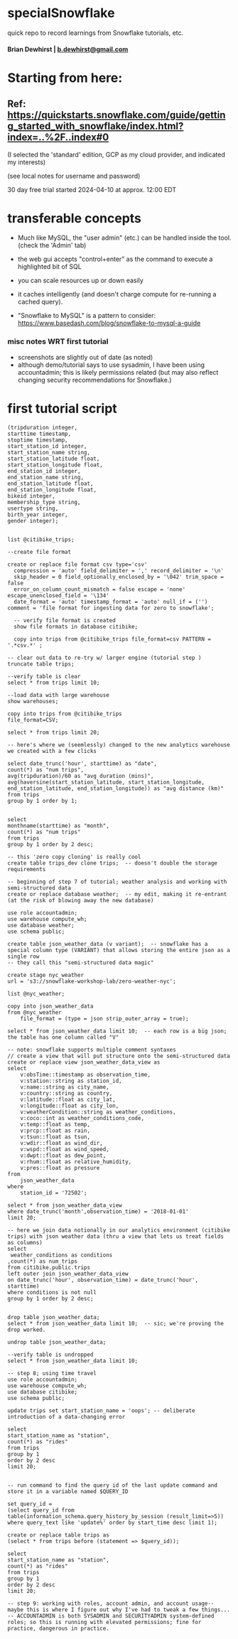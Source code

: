 # specialSnowflake
quick repo to record learnings from Snowflake tutorials, etc.

#### Brian Dewhirst | b.dewhirst@gmail.com

# Starting from here:
## Ref: https://quickstarts.snowflake.com/guide/getting_started_with_snowflake/index.html?index=..%2F..index#0

(I selected the 'standard' edition, GCP as my cloud provider, and indicated my interests)

(see local notes for username and password)

30 day free trial started 2024-04-10 at approx. 12:00 EDT


# transferable concepts

- Much like MySQL, the "user admin" (etc.) can be handled inside the tool. (check the 'Admin' tab)

- the web gui accepts "control+enter" as the command to execute a highlighted bit of SQL

- you can scale resources up or down easily

- it caches intelligently (and doesn't charge compute for re-running a cached query).

- "Snowflake to MySQL" is a pattern to consider:  https://www.basedash.com/blog/snowflake-to-mysql-a-guide

### misc notes WRT first tutorial
- screenshots are slightly out of date (as noted)
- although demo/tutorial says to use sysadmin, I have been using accountadmin; this is likely permissions related (but may also reflect changing security recommendations for Snowflake.)

# first tutorial script

```create or replace table trips
(tripduration integer,
starttime timestamp,
stoptime timestamp,
start_station_id integer,
start_station_name string,
start_station_latitude float,
start_station_longitude float,
end_station_id integer,
end_station_name string,
end_station_latitude float,
end_station_longitude float,
bikeid integer,
membership_type string,
usertype string,
birth_year integer,
gender integer);


list @citibike_trips;

--create file format

create or replace file format csv type='csv'
  compression = 'auto' field_delimiter = ',' record_delimiter = '\n'
  skip_header = 0 field_optionally_enclosed_by = '\042' trim_space = false
  error_on_column_count_mismatch = false escape = 'none' escape_unenclosed_field = '\134'
  date_format = 'auto' timestamp_format = 'auto' null_if = ('') comment = 'file format for ingesting data for zero to snowflake';

  -- verify file format is created
  show file formats in database citibike;

  copy into trips from @citibike_trips file_format=csv PATTERN = '.*csv.*' ;

-- clear out data to re-try w/ larger engine (tutorial step )
truncate table trips;

--verify table is clear
select * from trips limit 10;

--load data with large warehouse
show warehouses;

copy into trips from @citibike_trips
file_format=CSV;
  
select * from trips limit 20;

-- here's where we (seemlessly) changed to the new analytics warehouse we created with a few clicks

select date_trunc('hour', starttime) as "date",
count(*) as "num trips",
avg(tripduration)/60 as "avg duration (mins)",
avg(haversine(start_station_latitude, start_station_longitude, end_station_latitude, end_station_longitude)) as "avg distance (km)"
from trips
group by 1 order by 1;


select
monthname(starttime) as "month",
count(*) as "num trips"
from trips
group by 1 order by 2 desc;

-- this 'zero copy cloning' is really cool
create table trips_dev clone trips;  -- doesn't double the storage requirements

-- beginning of step 7 of tutorial; weather analysis and working with semi-structured data
create or replace database weather;  -- my edit, making it re-entrant (at the risk of blowing away the new database)

use role accountadmin;
use warehouse compute_wh;
use database weather;
use schema public;

create table json_weather_data (v variant);  -- snowflake has a special column type (VARIANT) that allows storing the entire json as a single row
-- they call this "semi-structured data magic"

create stage nyc_weather
url = 's3://snowflake-workshop-lab/zero-weather-nyc';

list @nyc_weather;

copy into json_weather_data
from @nyc_weather 
    file_format = (type = json strip_outer_array = true);

select * from json_weather_data limit 10;  -- each row is a big json; the table has one column called "V"

-- note: snowflake supports multiple comment syntaxes
// create a view that will put structure onto the semi-structured data
create or replace view json_weather_data_view as
select
    v:obsTime::timestamp as observation_time,
    v:station::string as station_id,
    v:name::string as city_name,
    v:country::string as country,
    v:latitude::float as city_lat,
    v:longitude::float as city_lon,
    v:weatherCondition::string as weather_conditions,
    v:coco::int as weather_conditions_code,
    v:temp::float as temp,
    v:prcp::float as rain,
    v:tsun::float as tsun,
    v:wdir::float as wind_dir,
    v:wspd::float as wind_speed,
    v:dwpt::float as dew_point,
    v:rhum::float as relative_humidity,
    v:pres::float as pressure
from
    json_weather_data
where
    station_id = '72502';

select * from json_weather_data_view
where date_trunc('month',observation_time) = '2018-01-01'
limit 20;

-- here we join data notionally in our analytics environment (citibike trips) with json weather data (thru a view that lets us treat fields as columns)
select 
 weather_conditions as conditions
,count(*) as num_trips
from citibike.public.trips
left outer join json_weather_data_view
on date_trunc('hour', observation_time) = date_trunc('hour', starttime)
where conditions is not null
group by 1 order by 2 desc;


drop table json_weather_data;
select * from json_weather_data limit 10;  -- sic; we're proving the drop worked.

undrop table json_weather_data;

--verify table is undropped
select * from json_weather_data limit 10;

-- step 8; using time travel
use role accountadmin;
use warehouse compute_wh;
use database citibike;
use schema public;

update trips set start_station_name = 'oops'; -- deliberate introduction of a data-changing error

select
start_station_name as "station",
count(*) as "rides"
from trips
group by 1
order by 2 desc
limit 20;


-- run command to find the query id of the last update command and store it in a variable named $QUERY_ID

set query_id =
(select query_id from table(information_schema.query_history_by_session (result_limit=>5))
where query_text like 'update%' order by start_time desc limit 1);

create or replace table trips as
(select * from trips before (statement => $query_id));

select
start_station_name as "station",
count(*) as "rides"
from trips
group by 1
order by 2 desc
limit 20;

-- step 9: working with roles, account admin, and account usage-- maybe this is where I figure out why I've had to tweak a few things...
-- ACCOUNTADMIN is both SYSADMIN and SECURITYADMIN system-defined roles; so this is running with elevated permissions; fine for practice, dangerous in practice.


```
